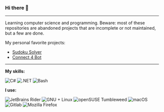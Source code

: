 ### Hi there 👋

---
Learning computer science and programming. Beware: most of these repositories are abandoned projects that are incomplete or not maintained, but a few are done.

My personal favorite projects:
* [Sudoku Solver](github.com/PilotGuy772/sudokuevolved)
* [Connect 4 Bot](github.com/PilotGuy772/ConnectFour)


---

**My skills:**

![C#](https://img.shields.io/badge/C%23-239120?style=for-the-badge&logo=csharp&logoColor=white)
![.NET](https://img.shields.io/badge/.NET-512BD4?style=for-the-badge&logo=dotnet&logoColor=white)
![Bash](https://img.shields.io/badge/GNU%20Bash-4EAA25?style=for-the-badge&logo=GNU%20Bash&logoColor=white)

**I use:**

![JetBrains Rider](https://img.shields.io/badge/Rider-000000?style=for-the-badge&logo=Rider&logoColor=white)
![GNU + Linux](https://img.shields.io/badge/Linux-FCC624?style=for-the-badge&logo=linux&logoColor=black)
![openSUSE Tumbleweed](https://img.shields.io/badge/SUSE-0C322C?style=for-the-badge&logo=SUSE&logoColor=white)
![macOS](https://img.shields.io/badge/mac%20os-000000?style=for-the-badge&logo=apple&logoColor=white)
![Gitlab](https://img.shields.io/badge/GitLab-330F63?style=for-the-badge&logo=gitlab&logoColor=white)
![Mozilla Firefox](https://img.shields.io/badge/Firefox_Browser-FF7139?style=for-the-badge&logo=Firefox-Browser&logoColor=white)

<!--
**PilotGuy772/PilotGuy772** is a ✨ _special_ ✨ repository because its `README.md` (this file) appears on your GitHub profile.

Here are some ideas to get you started:

- 🔭 I’m currently working on ...
- 🌱 I’m currently learning ...
- 👯 I’m looking to collaborate on ...
- 🤔 I’m looking for help with ...
- 💬 Ask me about ...
- 📫 How to reach me: ...
- 😄 Pronouns: ...
- ⚡ Fun fact: ...
-->
